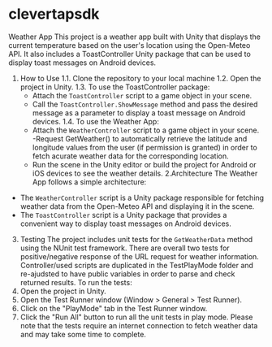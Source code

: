 # clevertapsdk

Weather App
This project is a weather app built with Unity that displays the current temperature based on the user's location using the Open-Meteo API. It also includes a ToastController Unity package that can be used to display toast messages on Android devices.
1. How to Use
1.1. Clone the repository to your local machine
1.2. Open the project in Unity.
1.3. To use the ToastController package:
   - Attach the `ToastController` script to a game object in your scene.
   - Call the `ToastController.ShowMessage` method and pass the desired message as a parameter to display a toast message on Android devices.
1.4. To use the Weather App:
   - Attach the `WeatherController` script to a game object in your scene.
   -Request GetWeather() to automatically retrieve the latitude and longitude values from the user (if permission is granted) in order to fetch acurate weather data for the corresponding location.
   - Run the scene in the Unity editor or build the project for Android or iOS devices to see the weather details.
2.Architecture
The Weather App follows a simple architecture:
- The `WeatherController` script is a Unity package responsible for fetching weather data from the Open-Meteo API and displaying it in the scene.
- The `ToastController` script is a Unity package that provides a convenient way to display toast messages on Android devices.
3. Testing
The project includes unit tests for the `GetWeatherData` method using the NUnit test framework. There are overall two tests for positive/negative response of the URL request for weather information. Controller/used scripts are duplicated in the TestPlayMode folder and re-ajudsted to have public variables in order to parse and check returned results.
To run the tests:
1. Open the project in Unity.
2. Open the Test Runner window (Window > General > Test Runner).
3. Click on the "PlayMode" tab in the Test Runner window.
4. Click the "Run All" button to run all the unit tests in play mode.
Please note that the tests require an internet connection to fetch weather data and may take some time to complete.

